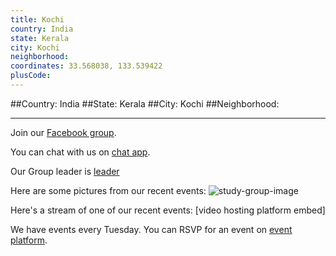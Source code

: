 ```yaml
---
title: Kochi
country: India
state: Kerala
city: Kochi
neighborhood: 
coordinates: 33.568038, 133.539422
plusCode:
---
```


##Country: India
##State: Kerala
##City: Kochi
##Neighborhood: 
*****
Join our [Facebook group](https://www.facebook.com/groups/1542888942704307).

You can chat with us on [chat app]().

Our Group leader is [leader]()

Here are some pictures from our recent events:
![study-group-image]()

Here's a stream of one of our recent events:
[video hosting platform embed]

We have events every Tuesday. You can RSVP for an event on [event platform]().
